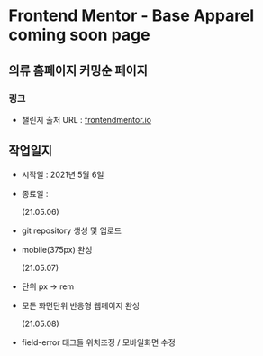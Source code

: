 # Frontend Mentor - Base Apparel coming soon page

## 의류 홈페이지 커밍순 페이지

### 링크

- 챌린지 출처 URL : [frontendmentor.io](https://www.frontendmentor.io/challenges/base-apparel-coming-soon-page-5d46b47f8db8a7063f9331a0)

## 작업일지

- 시작일 : 2021년 5월 6일
- 종료일 :

  (21.05.06)

- git repository 생성 및 업로드
- mobile(375px) 완성

  (21.05.07)

- 단위 px -> rem
- 모든 화면단위 반응형 웹페이지 완성

  (21.05.08)

- field-error 태그들 위치조정 / 모바일화면 수정
